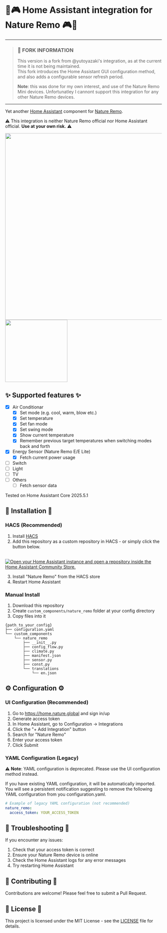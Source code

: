 # 🌿🎮 Home Assistant integration for Nature Remo 🎮🌿

---

> ### 📢 FORK INFORMATION
> 
> This version is a fork from @yutoyazaki's integration, as at the current time it is not being maintained.  
> This fork introduces the Home Assistant GUI configuration method, and also adds a configurable sensor refresh period.
> 
> **Note**: this was done for my own interest, and use of the Nature Remo Mini devices. Unfortunatley I cannont support this integration for any other Nature Remo devices.

---

Yet another [Home Assistant](https://www.home-assistant.io) component for [Nature Remo](https://en.nature.global/en/).

⚠️ This integration is neither Nature Remo official nor Home Assistant official. **Use at your own risk.** ⚠️

<img src="https://github.com/doenau/nature-remo/blob/main/assets/screenshot_1.png" width="600"><img src="https://github.com/doenau/nature-remo/blob/main/assets/screenshot_2.png" width="200">

## ✨ Supported features ✨

- [x] Air Conditionar
  - [x] Set mode (e.g. cool, warm, blow etc.)
  - [x] Set temperature
  - [x] Set fan mode
  - [x] Set swing mode
  - [x] Show current temperature
  - [x] Remember previous target temperatures when switching modes back and forth
- [x] Energy Sensor (Nature Remo E/E Lite)
  - [x] Fetch current power usage
- [ ] Switch
- [ ] Light
- [ ] TV
- [ ] Others
  - [ ] Fetch sensor data

Tested on Home Assistant Core 2025.5.1

## 🚀 Installation 🚀

### HACS (Recommended)

1. Install [HACS](https://hacs.xyz/)
2. Add this repository as a custom repository in HACS - or simply click the button below.  

&nbsp;&nbsp;&nbsp;&nbsp;[![Open your Home Assistant instance and open a repository inside the Home Assistant Community Store.](https://my.home-assistant.io/badges/hacs_repository.svg)](https://my.home-assistant.io/redirect/hacs_repository/?owner=doenau&repository=https%3A%2F%2Fgithub.com%2Fdoenau%2Fnature-remo&category=Integration)

3. Install "Nature Remo" from the HACS store
4. Restart Home Assistant

### Manual Install

1. Download this repository
2. Create `custom_components/nature_remo` folder at your config directory
3. Copy files into it

```
{path_to_your_config}
├── configuration.yaml
└── custom_components
    └── nature_remo
        ├── __init__.py
        ├── config_flow.py
        ├── climate.py
        ├── manifest.json
        ├── sensor.py
        ├── const.py
        └── translations
            └── en.json
```

## ⚙️ Configuration ⚙️

### UI Configuration (Recommended)

1. Go to https://home.nature.global and sign in/up
2. Generate access token
3. In Home Assistant, go to Configuration → Integrations
4. Click the "+ Add Integration" button
5. Search for "Nature Remo"
6. Enter your access token
7. Click Submit

### YAML Configuration (Legacy)

⚠️ **Note**: YAML configuration is deprecated. Please use the UI configuration method instead.

If you have existing YAML configuration, it will be automatically imported. You will see a persistent notification suggesting to remove the following YAML configuration from you configuration.yaml. 

```yaml
# Example of legacy YAML configuration (not recommended)
nature_remo:
  access_token: YOUR_ACCESS_TOKEN
```

## 🔧 Troubleshooting 🔧

If you encounter any issues:

1. Check that your access token is correct
2. Ensure your Nature Remo device is online
3. Check the Home Assistant logs for any error messages
4. Try restarting Home Assistant

## 🤝 Contributing 🤝

Contributions are welcome! Please feel free to submit a Pull Request.

## 📄 License 📄

This project is licensed under the MIT License - see the [LICENSE](LICENSE) file for details.